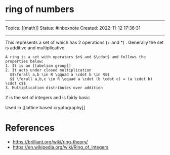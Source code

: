 # ring of numbers
---
Topics: [[math]]
Status: #inboxnote
Created: 2022-11-12 17:36:31

---

This represents a set of which has 2 operations (+ and \*) . Generally the set is additive and multiplicative.

```ad-note
A ring is a set with operators $+$ and $\cdot$ and follows the properties below:
1. It is an [[abelian group]]
2. It acts under closed multiplication
  $$\forall a,b \in R \qquad a \cdot b \in R$$
  $$ \forall a,b,c \in R \qquad a \cdot (b \cdot c) = (a \cdot b) \cdot c$$
3. Multiplication distributes over addition
```

$\mathbb{Z}$ is the set of integers and is fairly basic

Used in [[lattice based cryptography]]

# References
- https://brilliant.org/wiki/ring-theory/
- https://en.wikipedia.org/wiki/Ring_of_integers